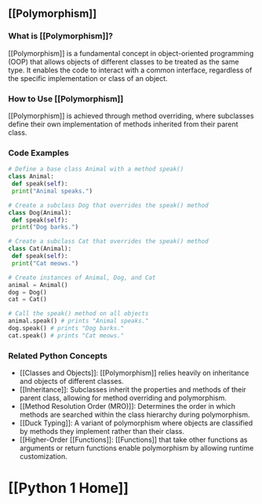 ## [[Polymorphism]]

### What is [[Polymorphism]]?
 [[Polymorphism]] is a fundamental concept in object-oriented programming (OOP) that allows objects of different classes to be treated as the same type. It enables the code to interact with a common interface, regardless of the specific implementation or class of an object.

### How to Use [[Polymorphism]]
 [[Polymorphism]] is achieved through method overriding, where subclasses define their own implementation of methods inherited from their parent class.

### Code Examples
```python
# Define a base class Animal with a method speak()
class Animal:
 def speak(self):
 print("Animal speaks.")

# Create a subclass Dog that overrides the speak() method
class Dog(Animal):
 def speak(self):
 print("Dog barks.")

# Create a subclass Cat that overrides the speak() method
class Cat(Animal):
 def speak(self):
 print("Cat meows.")

# Create instances of Animal, Dog, and Cat
animal = Animal()
dog = Dog()
cat = Cat()

# Call the speak() method on all objects
animal.speak() # prints "Animal speaks."
dog.speak() # prints "Dog barks."
cat.speak() # prints "Cat meows."
```

### Related Python Concepts
- [[Classes and Objects]]: [[Polymorphism]] relies heavily on inheritance and objects of different classes.
- [[Inheritance]]: Subclasses inherit the properties and methods of their parent class, allowing for method overriding and polymorphism.
- [[Method Resolution Order (MRO)]]: Determines the order in which methods are searched within the class hierarchy during polymorphism.
- [[Duck Typing]]: A variant of polymorphism where objects are classified by methods they implement rather than their class.
- [[Higher-Order [[Functions]]: [[Functions]] that take other functions as arguments or return functions enable polymorphism by allowing runtime customization.
# [[Python 1 Home]]